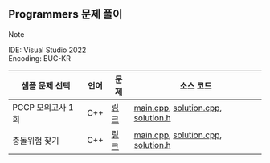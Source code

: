 ## Programmers 문제 풀이

> [!NOTE]
> IDE: Visual Studio 2022   
> Encoding: EUC-KR

|샘플 문제 선택|언어|문제|소스 코드|
|---|:---:|---|---|
|PCCP 모의고사 1회|C++|[링크](https://certi.programmers.co.kr/about/sample)|[main.cpp](./모의고사1회/main.cpp), [solution.cpp](./TrialExam1/solution.cpp), [solution.h](./TrialExam1/solution.h)|
|충돌위험 찾기|C++|[링크](https://school.programmers.co.kr/learn/courses/30/lessons/340211)|[main.cpp](./Sample3/main.cpp), [solution.cpp](./Sample3/solution.cpp), [solution.h](./Sample3/solution.h)|
